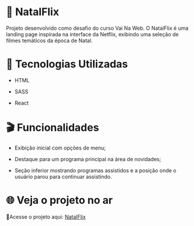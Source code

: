 # 🎄 NatalFlix

Projeto desenvolvido como desafio do curso Vai Na Web. O NatalFlix é uma landing page inspirada na interface da Netflix, exibindo uma seleção de filmes temáticos da época de Natal.

# 🚀 Tecnologias Utilizadas

- HTML

- SASS

- React

# 🎬 Funcionalidades

- Exibição inicial com opções de menu;

- Destaque para um programa principal na área de novidades;

- Seção inferior mostrando programas assistidos e a posição onde o usuário parou para continuar assistindo.

# 🌐 Veja o projeto no ar
🔗Acesse o projeto aqui: [NatalFlix](https://natal-flix-five.vercel.app/)
